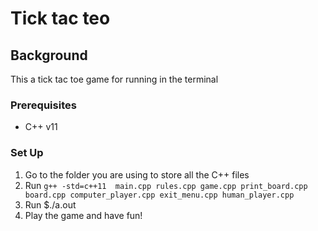 # Tick tac teo

## Background

This a tick tac toe game for running in the terminal

### Prerequisites


- C++ v11

### Set Up


1. Go to the folder you are using to store all the C++ files
2. Run `g++ -std=c++11  main.cpp rules.cpp game.cpp print_board.cpp board.cpp computer_player.cpp exit_menu.cpp human_player.cpp`
3. Run $./a.out
4. Play the game and have fun!
